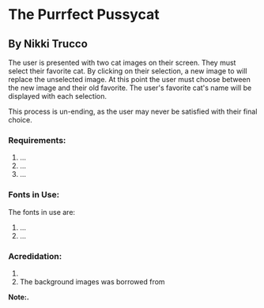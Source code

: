 # The Purrfect Pussycat
## By Nikki Trucco
The user is presented with two cat images on their screen. They must select their favorite cat. By clicking on their selection, a new image to will replace the unselected image. At this point the user must choose between the new image and their old favorite.  The user's favorite cat's name will be displayed with each selection.

This process is un-ending, as the user may never be satisfied with their final choice.

### Requirements:
1. ...
2. ...
3. ...

### Fonts in Use:
The fonts in use are:
1. ...
2. ...

### Acredidation:
1. 
2. The background images was borrowed from

**Note:.**



